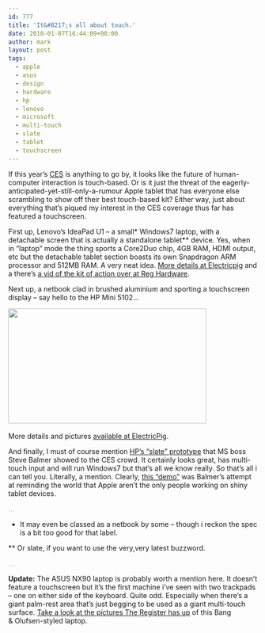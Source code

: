 ```yaml
---
id: 777
title: 'It&#8217;s all about touch.'
date: 2010-01-07T16:44:09+00:00
author: mark
layout: post
tags:
  - apple
  - asus
  - design
  - hardware
  - hp
  - lenovo
  - microsoft
  - multi-touch
  - slate
  - tablet
  - touchscreen
---
```

If this year&#8217;s [CES](http://www.cesweb.org/) is anything to go by, it looks like the future of human-computer interaction is touch-based. Or is it just the threat of the eagerly-anticipated-yet-still-only-a-rumour Apple tablet that has everyone else scrambling to show off their best touch-based kit? Either way, just about everything that&#8217;s piqued my interest in the CES coverage thus far has featured a touchscreen.

First up, Lenovo&#8217;s IdeaPad U1 &#8211; a small\* Windows7 laptop, with a detachable screen that is actually a standalone tablet\** device. Yes, when in &#8220;laptop&#8221; mode the thing sports a Core2Duo chip, 4GB RAM, HDMI output, etc but the detachable tablet section boasts its own Snapdragon ARM processor and 512MB RAM. A very neat idea. [More details at Electricpig](http://www.electricpig.co.uk/2010/01/06/lenovo-ideapad-u1-netbook-transforms-into-a-tablet/) and a there&#8217;s [a vid of the kit of action over at Reg Hardware](http://www.reghardware.co.uk/2010/01/07/ces_video_lenovo_hybrid_laptop/).

Next up, a netbook clad in brushed aluminium and sporting a touchscreen display &#8211; say hello to the HP Mini 5102&#8230;

<img class="aligncenter size-full wp-image-780" title="hp mini 5102" src="/images/fromwp/2010/01/mini5102.jpg" alt="" width="400" height="232" srcset="/images/fromwp/2010/01/mini5102.jpg 400w, /images/fromwp/2010/01/mini5102-300x174.jpg 300w" sizes="(max-width: 400px) 100vw, 400px" />

More details and pictures [available at ElectricPig](http://www.electricpig.co.uk/2010/01/07/hp-mini-5102-touchscreen-netbook-revealed/).

And finally, I must of course mention [HP&#8217;s &#8220;slate&#8221; prototype](http://gizmodo.com/5442200/hps-windows-7-slate-device-revealed-by-steve-ballmer) that MS boss Steve Balmer showed to the CES crowd. It certainly looks great, has multi-touch input and will run Windows7 but that&#8217;s all we know really. So that&#8217;s all i can tell you. Literally, a mention. Clearly, [this &#8220;demo&#8221;](http://www.theregister.co.uk/2010/01/07/ballmer_demos_slates/) was Balmer&#8217;s attempt at reminding the world that Apple aren&#8217;t the only people working on shiny tablet devices.

<span style="color: #c0c0c0;">&#8230;</span>

* It may even be classed as a netbook by some &#8211; though i reckon the spec is a bit too good for that label.

** Or slate, if you want to use the very,very latest buzzword.

<span style="color: #c0c0c0;">&#8230;</span>

**Update:** The ASUS NX90 laptop is probably worth a mention here. It doesn&#8217;t feature a touchscreen but it&#8217;s the first machine i&#8217;ve seen with two trackpads &#8211; one on either side of the keyboard. Quite odd. Especially when there&#8217;s a giant palm-rest area that&#8217;s just begging to be used as a giant multi-touch surface. [Take a look at the pictures The Register has up](http://www.reghardware.co.uk/2010/01/06/bando_asus_nx90/) of this Bang & Olufsen-styled laptop.